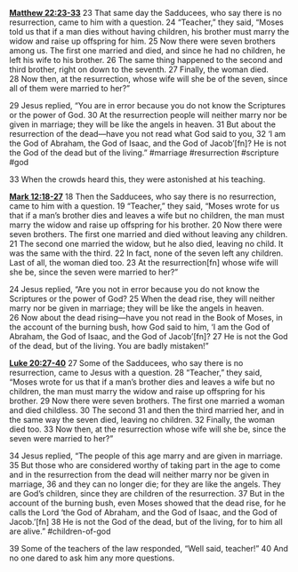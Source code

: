 **[Matthew 22:23-33](http://www.blueletterbible.org/search/preSearch.cfm?Criteria=Matthew+22.23-33&t=NIV)**
23 That same day the Sadducees, who say there is no resurrection, came to him with a question. 24 “Teacher,” they said, “Moses told us that if a man dies without having children, his brother must marry the widow and raise up offspring for him. 25 Now there were seven brothers among us. The first one married and died, and since he had no children, he left his wife to his brother. 26 The same thing happened to the second and third brother, right on down to the seventh. 27 Finally, the woman died. 28 Now then, at the resurrection, whose wife will she be of the seven, since all of them were married to her?”

29 Jesus replied, “You are in error because you do not know the Scriptures or the power of God. 30 At the resurrection people will neither marry nor be given in marriage; they will be like the angels in heaven. 31 But about the resurrection of the dead—have you not read what God said to you, 32 ‘I am the God of Abraham, the God of Isaac, and the God of Jacob’[fn]? He is not the God of the dead but of the living.” #marriage #resurrection #scripture #god 

33 When the crowds heard this, they were astonished at his teaching.

**[Mark 12:18-27](http://www.blueletterbible.org/search/preSearch.cfm?Criteria=Mark+12.18-27&t=NIV)**
18 Then the Sadducees, who say there is no resurrection, came to him with a question. 19 “Teacher,” they said, “Moses wrote for us that if a man’s brother dies and leaves a wife but no children, the man must marry the widow and raise up offspring for his brother. 20 Now there were seven brothers. The first one married and died without leaving any children. 21 The second one married the widow, but he also died, leaving no child. It was the same with the third. 22 In fact, none of the seven left any children. Last of all, the woman died too. 23 At the resurrection[fn] whose wife will she be, since the seven were married to her?”

24 Jesus replied, “Are you not in error because you do not know the Scriptures or the power of God? 25 When the dead rise, they will neither marry nor be given in marriage; they will be like the angels in heaven. 26 Now about the dead rising—have you not read in the Book of Moses, in the account of the burning bush, how God said to him, ‘I am the God of Abraham, the God of Isaac, and the God of Jacob’[fn]? 27 He is not the God of the dead, but of the living. You are badly mistaken!”

**[Luke 20:27-40](http://www.blueletterbible.org/search/preSearch.cfm?Criteria=Luke+20.27-40&t=NIV)**
27 Some of the Sadducees, who say there is no resurrection, came to Jesus with a question. 28 “Teacher,” they said, “Moses wrote for us that if a man’s brother dies and leaves a wife but no children, the man must marry the widow and raise up offspring for his brother. 29 Now there were seven brothers. The first one married a woman and died childless. 30 The second 31 and then the third married her, and in the same way the seven died, leaving no children. 32 Finally, the woman died too. 33 Now then, at the resurrection whose wife will she be, since the seven were married to her?”

34 Jesus replied, “The people of this age marry and are given in marriage. 35 But those who are considered worthy of taking part in the age to come and in the resurrection from the dead will neither marry nor be given in marriage, 36 and they can no longer die; for they are like the angels. They are God’s children, since they are children of the resurrection. 37 But in the account of the burning bush, even Moses showed that the dead rise, for he calls the Lord ‘the God of Abraham, and the God of Isaac, and the God of Jacob.’[fn] 38 He is not the God of the dead, but of the living, for to him all are alive.” #children-of-god 

39 Some of the teachers of the law responded, “Well said, teacher!” 40 And no one dared to ask him any more questions.